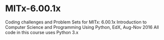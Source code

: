 # MITx-6.00.1x
Coding challenges and Problem Sets for MITx: 6.00.1x Introduction to Computer Science and Programming Using Python, EdX, Aug-Nov 2016
All code in this course uses Python 3.x
